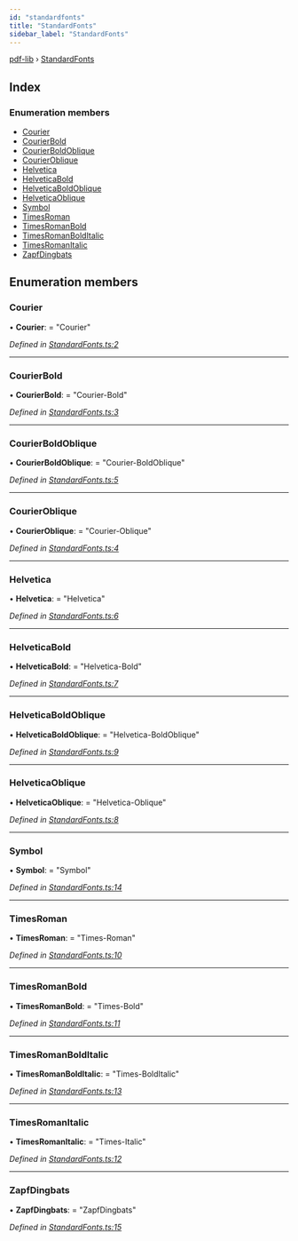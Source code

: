 ```yaml
---
id: "standardfonts"
title: "StandardFonts"
sidebar_label: "StandardFonts"
---
```


[pdf-lib](../index.md) › [StandardFonts](standardfonts.md)

## Index

### Enumeration members

* [Courier](standardfonts.md#courier)
* [CourierBold](standardfonts.md#courierbold)
* [CourierBoldOblique](standardfonts.md#courierboldoblique)
* [CourierOblique](standardfonts.md#courieroblique)
* [Helvetica](standardfonts.md#helvetica)
* [HelveticaBold](standardfonts.md#helveticabold)
* [HelveticaBoldOblique](standardfonts.md#helveticaboldoblique)
* [HelveticaOblique](standardfonts.md#helveticaoblique)
* [Symbol](standardfonts.md#symbol)
* [TimesRoman](standardfonts.md#timesroman)
* [TimesRomanBold](standardfonts.md#timesromanbold)
* [TimesRomanBoldItalic](standardfonts.md#timesromanbolditalic)
* [TimesRomanItalic](standardfonts.md#timesromanitalic)
* [ZapfDingbats](standardfonts.md#zapfdingbats)

## Enumeration members

###  Courier

• **Courier**: = "Courier"

*Defined in [StandardFonts.ts:2](https://github.com/Hopding/pdf-lib/blob/645a530/src/api/StandardFonts.ts#L2)*

___

###  CourierBold

• **CourierBold**: = "Courier-Bold"

*Defined in [StandardFonts.ts:3](https://github.com/Hopding/pdf-lib/blob/645a530/src/api/StandardFonts.ts#L3)*

___

###  CourierBoldOblique

• **CourierBoldOblique**: = "Courier-BoldOblique"

*Defined in [StandardFonts.ts:5](https://github.com/Hopding/pdf-lib/blob/645a530/src/api/StandardFonts.ts#L5)*

___

###  CourierOblique

• **CourierOblique**: = "Courier-Oblique"

*Defined in [StandardFonts.ts:4](https://github.com/Hopding/pdf-lib/blob/645a530/src/api/StandardFonts.ts#L4)*

___

###  Helvetica

• **Helvetica**: = "Helvetica"

*Defined in [StandardFonts.ts:6](https://github.com/Hopding/pdf-lib/blob/645a530/src/api/StandardFonts.ts#L6)*

___

###  HelveticaBold

• **HelveticaBold**: = "Helvetica-Bold"

*Defined in [StandardFonts.ts:7](https://github.com/Hopding/pdf-lib/blob/645a530/src/api/StandardFonts.ts#L7)*

___

###  HelveticaBoldOblique

• **HelveticaBoldOblique**: = "Helvetica-BoldOblique"

*Defined in [StandardFonts.ts:9](https://github.com/Hopding/pdf-lib/blob/645a530/src/api/StandardFonts.ts#L9)*

___

###  HelveticaOblique

• **HelveticaOblique**: = "Helvetica-Oblique"

*Defined in [StandardFonts.ts:8](https://github.com/Hopding/pdf-lib/blob/645a530/src/api/StandardFonts.ts#L8)*

___

###  Symbol

• **Symbol**: = "Symbol"

*Defined in [StandardFonts.ts:14](https://github.com/Hopding/pdf-lib/blob/645a530/src/api/StandardFonts.ts#L14)*

___

###  TimesRoman

• **TimesRoman**: = "Times-Roman"

*Defined in [StandardFonts.ts:10](https://github.com/Hopding/pdf-lib/blob/645a530/src/api/StandardFonts.ts#L10)*

___

###  TimesRomanBold

• **TimesRomanBold**: = "Times-Bold"

*Defined in [StandardFonts.ts:11](https://github.com/Hopding/pdf-lib/blob/645a530/src/api/StandardFonts.ts#L11)*

___

###  TimesRomanBoldItalic

• **TimesRomanBoldItalic**: = "Times-BoldItalic"

*Defined in [StandardFonts.ts:13](https://github.com/Hopding/pdf-lib/blob/645a530/src/api/StandardFonts.ts#L13)*

___

###  TimesRomanItalic

• **TimesRomanItalic**: = "Times-Italic"

*Defined in [StandardFonts.ts:12](https://github.com/Hopding/pdf-lib/blob/645a530/src/api/StandardFonts.ts#L12)*

___

###  ZapfDingbats

• **ZapfDingbats**: = "ZapfDingbats"

*Defined in [StandardFonts.ts:15](https://github.com/Hopding/pdf-lib/blob/645a530/src/api/StandardFonts.ts#L15)*
